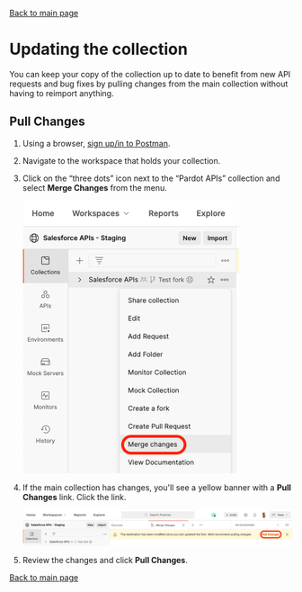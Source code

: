 [Back to main page](README.md)

# Updating the collection

You can keep your copy of the collection up to date to benefit from new API requests and bug fixes by pulling changes from the main collection without having to reimport anything.


## Pull Changes

1. Using a browser, [sign up/in to Postman](https://identity.getpostman.com/login).
1. Navigate to the workspace that holds your collection.
2. Click on the “three dots” icon next to the “Pardot APIs” collection and select **Merge Changes** from the menu.

    ![Merge changes screenshot](doc-gfx/web/merge-changes.png)

3. If the main collection has changes, you'll see a yellow banner with a **Pull Changes** link. Click the link.

    ![Pull changes screenshot](doc-gfx/web/pull-changes.png)

4. Review the changes and click **Pull Changes**.


[Back to main page](Readme.md)